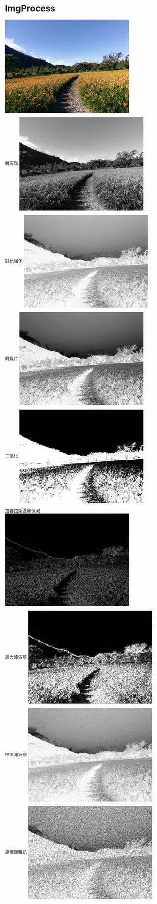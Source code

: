 # ImgProcess
<img src="https://github.com/Yen-Ray/ImageProcess/raw/master/IMAG.jpg" width = "400" height = "300" alt="" align=center />

轉灰階
<img src="https://github.com/Yen-Ray/ImageProcess/raw/master/IMAG_gray.jpg " width = "400" height = "300" alt="" align=center />

對比強化
<img src="https://github.com/Yen-Ray/ImageProcess/raw/master/IMAG_contrast0.5.jpg" width = "400" height = "300" alt="" align=center />

轉負片
<img src="https://github.com/Yen-Ray/ImageProcess/raw/master/IMAG_negative.jpg" width = "400" height = "300" alt="" align=center />

二值化
<img src="https://github.com/Yen-Ray/ImageProcess/raw/master/IMAG_binary.jpg" width = "400" height = "300" alt="" align=center />

拉普拉斯邊緣偵測
<img src="https://github.com/Yen-Ray/ImageProcess/raw/master/IMAG_laplacian.jpg" width = "400" height = "300" alt="" align=center />

最大濾波器
<img src="https://github.com/Yen-Ray/ImageProcess/raw/master/IMAG_maxfilter.jpg" width = "400" height = "300" alt="" align=center />

中值濾波器
<img src="https://github.com/Yen-Ray/ImageProcess/raw/master/IMAG_medianfilter.jpg" width = "400" height = "300" alt="" align=center />

胡椒鹽雜訊
<img src="https://github.com/Yen-Ray/ImageProcess/raw/master/IMAG_pepper.jpg" width = "400" height = "300" alt="" align=center />
